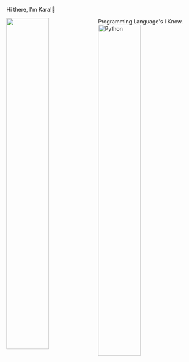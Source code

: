 Hi there, I'm Kara!👋

<img align="left" width="47%" src="https://github-readme-stats.vercel.app/api?username=KaraBenoist&show_icons=true&theme=radical" />

Programming Language's I Know.
<img align="left" width="47%" alt="Python" src="https://img.shields.io/badge/python-3670A0?style=for-the-badge&logo=python&logoColor=ffdd54" />
